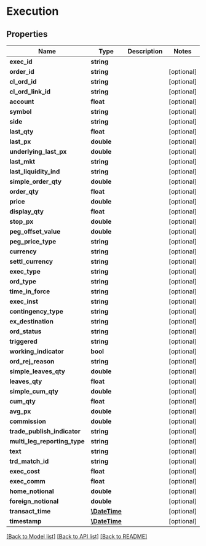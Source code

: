 # Execution

## Properties
Name | Type | Description | Notes
------------ | ------------- | ------------- | -------------
**exec_id** | **string** |  | 
**order_id** | **string** |  | [optional] 
**cl_ord_id** | **string** |  | [optional] 
**cl_ord_link_id** | **string** |  | [optional] 
**account** | **float** |  | [optional] 
**symbol** | **string** |  | [optional] 
**side** | **string** |  | [optional] 
**last_qty** | **float** |  | [optional] 
**last_px** | **double** |  | [optional] 
**underlying_last_px** | **double** |  | [optional] 
**last_mkt** | **string** |  | [optional] 
**last_liquidity_ind** | **string** |  | [optional] 
**simple_order_qty** | **double** |  | [optional] 
**order_qty** | **float** |  | [optional] 
**price** | **double** |  | [optional] 
**display_qty** | **float** |  | [optional] 
**stop_px** | **double** |  | [optional] 
**peg_offset_value** | **double** |  | [optional] 
**peg_price_type** | **string** |  | [optional] 
**currency** | **string** |  | [optional] 
**settl_currency** | **string** |  | [optional] 
**exec_type** | **string** |  | [optional] 
**ord_type** | **string** |  | [optional] 
**time_in_force** | **string** |  | [optional] 
**exec_inst** | **string** |  | [optional] 
**contingency_type** | **string** |  | [optional] 
**ex_destination** | **string** |  | [optional] 
**ord_status** | **string** |  | [optional] 
**triggered** | **string** |  | [optional] 
**working_indicator** | **bool** |  | [optional] 
**ord_rej_reason** | **string** |  | [optional] 
**simple_leaves_qty** | **double** |  | [optional] 
**leaves_qty** | **float** |  | [optional] 
**simple_cum_qty** | **double** |  | [optional] 
**cum_qty** | **float** |  | [optional] 
**avg_px** | **double** |  | [optional] 
**commission** | **double** |  | [optional] 
**trade_publish_indicator** | **string** |  | [optional] 
**multi_leg_reporting_type** | **string** |  | [optional] 
**text** | **string** |  | [optional] 
**trd_match_id** | **string** |  | [optional] 
**exec_cost** | **float** |  | [optional] 
**exec_comm** | **float** |  | [optional] 
**home_notional** | **double** |  | [optional] 
**foreign_notional** | **double** |  | [optional] 
**transact_time** | [**\DateTime**](Date.md) |  | [optional] 
**timestamp** | [**\DateTime**](Date.md) |  | [optional] 

[[Back to Model list]](../README.md#documentation-for-models) [[Back to API list]](../README.md#documentation-for-api-endpoints) [[Back to README]](../README.md)


